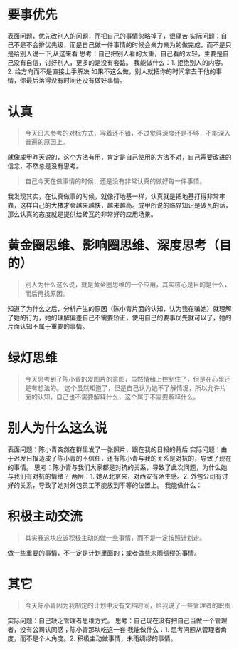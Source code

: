 # 要事优先
表面问题，优先改别人的问题，而把自己的事情忽略掉了，很痛苦
实际问题：自己不是不会排优先级，而是自己做一件事情的时候会亲力亲为的做完成，而不是只是给别人说一下,从这来看
思考：自己把别人看的太重，自己看的太轻，主要是自己没有自信，讨好别人，更多的是没有套路。
我能做什么：1. 拒绝别人的内容。2. 给方向而不是直接上手解决 如果不这么做，别人就把你的时间拿去干他的事情，你最后落得没有时间还没有做好事情。
# 认真
> 今天日志参考的对标方式，写着还不错，不过觉得深度还是不够，不能深入普遍的原因上。

就像成甲昨天说的，这个方法有用，肯定是自己使用的方法不对，自己需要改进的信念，不然总是没有思考。

> 自己今天在做事情的时候，还是没有非常认真的做好每一件事情。

我发现其实，在认真做事的时候，就像打地基一样，认真就是把地基打得非常牢靠，这样自己的大楼才会越来越快，越来越高。成甲所说的临界知识是砖瓦的话，那么认真的态度就是提供给砖瓦的非常好的应用场景。
# 黄金圈思维、影响圈思维、深度思考（目的）
> 别人为什么这么说，就是黄金圈思维的一个应用，其实核心是目的是什么，而后再找原因。

知道了为什么之后，分析产生的原因（陈小青片面的认知，认为我在骗她）就理解了她的行为，她的理解偏差自己不需要矫正，使用自己的要事优先就可以了，她的片面认知不属于重要的事情。
# 绿灯思维
> 今天思考到了陈小青的发图片的意图，虽然情绪上控制住了，但是在心里还是有想法的。
这个虽然知道了，但是自己认为她不了解情况，所以允许片面的认知，自己也不需要解释什么，这个属于不需要解释什么。
# 别人为什么这么说
表面问题：陈小青突然在群里发了一张照片，跟在我的日报的背后
实际问题：由于迟发日报造成了陈小青的不信任，还有陈小青与我的关系是对抗的，导致了现在的事情。
思考：陈小青与我们大家都是对抗的关系，导致了此次问题，为什么她与我们有对抗的情绪？
两层：1. 她从北京来，对西安有陌生感。2. 外包公司有讨好的关系，导致了她对外包员工不能放到平等的位置上。
我能做什么：
# 积极主动交流
> 其实我这块应该积极主动的做一些事情，而不是一定按照计划走。

做一些重要的事情，不一定是计划里面的；或者做些未雨绸缪的事情。

# 其它
> 今天陈小青因为我制定的计划中没有文档时间，给我说了一些管理者的职责

实际问题：自己缺乏管理者思维方式。
思考：自己现在没有把自己当做一个管理者，没有公司认同感；陈小青那块吃这一套
我能做什么：1. 思考问题从管理者角度，而不是个人角度。2. 积极主动做事情，未雨绸缪的事情。



